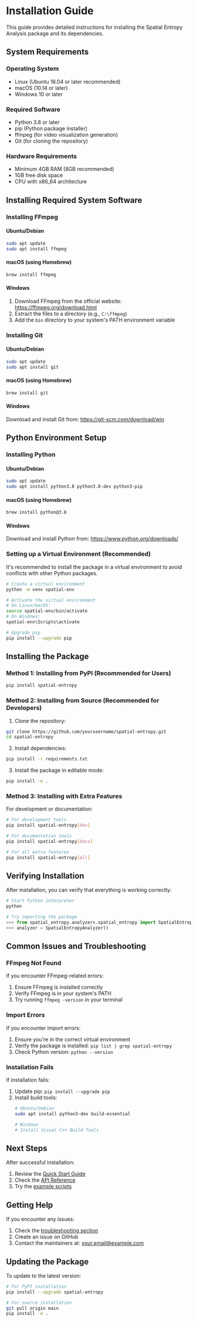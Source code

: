 # Installation Guide

This guide provides detailed instructions for installing the Spatial Entropy Analysis package and its dependencies.

## System Requirements

### Operating System
- Linux (Ubuntu 18.04 or later recommended)
- macOS (10.14 or later)
- Windows 10 or later

### Required Software
- Python 3.8 or later
- pip (Python package installer)
- ffmpeg (for video visualization generation)
- Git (for cloning the repository)

### Hardware Requirements
- Minimum 4GB RAM (8GB recommended)
- 1GB free disk space
- CPU with x86_64 architecture

## Installing Required System Software

### Installing FFmpeg

#### Ubuntu/Debian
```bash
sudo apt update
sudo apt install ffmpeg
```

#### macOS (using Homebrew)
```bash
brew install ffmpeg
```

#### Windows
1. Download FFmpeg from the official website: https://ffmpeg.org/download.html
2. Extract the files to a directory (e.g., `C:\ffmpeg`)
3. Add the `bin` directory to your system's PATH environment variable

### Installing Git

#### Ubuntu/Debian
```bash
sudo apt update
sudo apt install git
```

#### macOS (using Homebrew)
```bash
brew install git
```

#### Windows
Download and install Git from: https://git-scm.com/download/win

## Python Environment Setup

### Installing Python

#### Ubuntu/Debian
```bash
sudo apt update
sudo apt install python3.8 python3.8-dev python3-pip
```

#### macOS (using Homebrew)
```bash
brew install python@3.8
```

#### Windows
Download and install Python from: https://www.python.org/downloads/

### Setting up a Virtual Environment (Recommended)

It's recommended to install the package in a virtual environment to avoid conflicts with other Python packages.

```bash
# Create a virtual environment
python -m venv spatial-env

# Activate the virtual environment
# On Linux/macOS:
source spatial-env/bin/activate
# On Windows:
spatial-env\Scripts\activate

# Upgrade pip
pip install --upgrade pip
```

## Installing the Package

### Method 1: Installing from PyPI (Recommended for Users)

```bash
pip install spatial-entropy
```

### Method 2: Installing from Source (Recommended for Developers)

1. Clone the repository:
```bash
git clone https://github.com/yourusername/spatial-entropy.git
cd spatial-entropy
```

2. Install dependencies:
```bash
pip install -r requirements.txt
```

3. Install the package in editable mode:
```bash
pip install -e .
```

### Method 3: Installing with Extra Features

For development or documentation:
```bash
# For development tools
pip install spatial-entropy[dev]

# For documentation tools
pip install spatial-entropy[docs]

# For all extra features
pip install spatial-entropy[all]
```

## Verifying Installation

After installation, you can verify that everything is working correctly:

```python
# Start Python interpreter
python

# Try importing the package
>>> from spatial_entropy.analyzers.spatial_entropy import SpatialEntropyAnalyzer
>>> analyzer = SpatialEntropyAnalyzer()
```

## Common Issues and Troubleshooting

### FFmpeg Not Found
If you encounter FFmpeg-related errors:
1. Ensure FFmpeg is installed correctly
2. Verify FFmpeg is in your system's PATH
3. Try running `ffmpeg -version` in your terminal

### Import Errors
If you encounter import errors:
1. Ensure you're in the correct virtual environment
2. Verify the package is installed: `pip list | grep spatial-entropy`
3. Check Python version: `python --version`

### Installation Fails
If installation fails:
1. Update pip: `pip install --upgrade pip`
2. Install build tools:
   ```bash
   # Ubuntu/Debian
   sudo apt install python3-dev build-essential
   
   # Windows
   # Install Visual C++ Build Tools
   ```

## Next Steps

After successful installation:
1. Review the [Quick Start Guide](../README.md#quick-start)
2. Check the [API Reference](API_REFERENCE.md)
3. Try the [example scripts](../examples/)

## Getting Help

If you encounter any issues:
1. Check the [troubleshooting section](#common-issues-and-troubleshooting)
2. Create an issue on GitHub
3. Contact the maintainers at: your.email@example.com

## Updating the Package

To update to the latest version:

```bash
# For PyPI installation
pip install --upgrade spatial-entropy

# For source installation
git pull origin main
pip install -e .
```